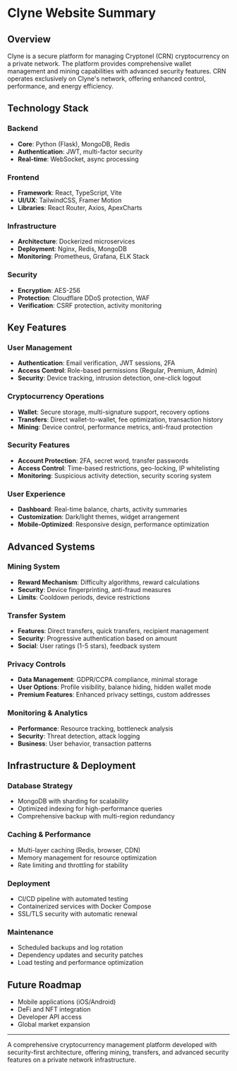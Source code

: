 # Clyne Website Summary

## Overview
Clyne is a secure platform for managing Cryptonel (CRN) cryptocurrency on a private network. The platform provides comprehensive wallet management and mining capabilities with advanced security features. CRN operates exclusively on Clyne's network, offering enhanced control, performance, and energy efficiency.

## Technology Stack

### Backend
- **Core**: Python (Flask), MongoDB, Redis
- **Authentication**: JWT, multi-factor security
- **Real-time**: WebSocket, async processing

### Frontend
- **Framework**: React, TypeScript, Vite
- **UI/UX**: TailwindCSS, Framer Motion
- **Libraries**: React Router, Axios, ApexCharts

### Infrastructure
- **Architecture**: Dockerized microservices
- **Deployment**: Nginx, Redis, MongoDB
- **Monitoring**: Prometheus, Grafana, ELK Stack

### Security
- **Encryption**: AES-256
- **Protection**: Cloudflare DDoS protection, WAF
- **Verification**: CSRF protection, activity monitoring

## Key Features

### User Management
- **Authentication**: Email verification, JWT sessions, 2FA
- **Access Control**: Role-based permissions (Regular, Premium, Admin)
- **Security**: Device tracking, intrusion detection, one-click logout

### Cryptocurrency Operations
- **Wallet**: Secure storage, multi-signature support, recovery options
- **Transfers**: Direct wallet-to-wallet, fee optimization, transaction history
- **Mining**: Device control, performance metrics, anti-fraud protection

### Security Features
- **Account Protection**: 2FA, secret word, transfer passwords
- **Access Control**: Time-based restrictions, geo-locking, IP whitelisting
- **Monitoring**: Suspicious activity detection, security scoring system

### User Experience
- **Dashboard**: Real-time balance, charts, activity summaries
- **Customization**: Dark/light themes, widget arrangement
- **Mobile-Optimized**: Responsive design, performance optimization

## Advanced Systems

### Mining System
- **Reward Mechanism**: Difficulty algorithms, reward calculations
- **Security**: Device fingerprinting, anti-fraud measures
- **Limits**: Cooldown periods, device restrictions

### Transfer System
- **Features**: Direct transfers, quick transfers, recipient management
- **Security**: Progressive authentication based on amount
- **Social**: User ratings (1-5 stars), feedback system

### Privacy Controls
- **Data Management**: GDPR/CCPA compliance, minimal storage
- **User Options**: Profile visibility, balance hiding, hidden wallet mode
- **Premium Features**: Enhanced privacy settings, custom addresses

### Monitoring & Analytics
- **Performance**: Resource tracking, bottleneck analysis
- **Security**: Threat detection, attack logging
- **Business**: User behavior, transaction patterns

## Infrastructure & Deployment

### Database Strategy
- MongoDB with sharding for scalability
- Optimized indexing for high-performance queries
- Comprehensive backup with multi-region redundancy

### Caching & Performance
- Multi-layer caching (Redis, browser, CDN)
- Memory management for resource optimization
- Rate limiting and throttling for stability

### Deployment
- CI/CD pipeline with automated testing
- Containerized services with Docker Compose
- SSL/TLS security with automatic renewal

### Maintenance
- Scheduled backups and log rotation
- Dependency updates and security patches
- Load testing and performance optimization

## Future Roadmap
- Mobile applications (iOS/Android)
- DeFi and NFT integration
- Developer API access
- Global market expansion

---

A comprehensive cryptocurrency management platform developed with security-first architecture, offering mining, transfers, and advanced security features on a private network infrastructure. 
